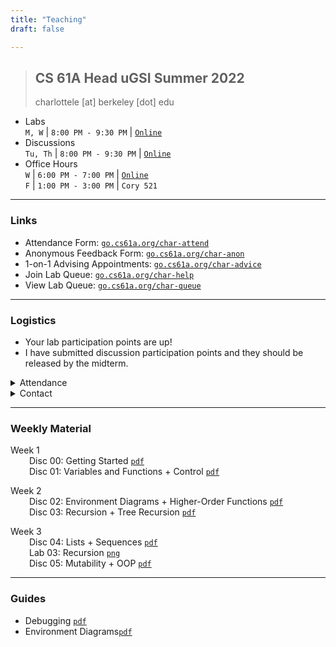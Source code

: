 ```yaml
---
title: "Teaching"
draft: false

---
```




> ## CS 61A Head uGSI  Summer 2022
> charlottele [at] berkeley [dot] edu 
<!-- > <details>

</details> -->




- Labs \
`M, W` | `8:00 PM - 9:30 PM` | [`Online`](https://go.cs61a.org/charlotte)
- Discussions \
`Tu, Th` | `8:00 PM - 9:30 PM` | [`Online`](https://go.cs61a.org/charlotte)
- Office Hours \
`W` | `6:00 PM - 7:00 PM` | [`Online`](https://oh.cs61a.org/appointments)  
`F` | `1:00 PM - 3:00 PM` | `Cory 521`

---

### Links
  
- Attendance Form: [`go.cs61a.org/char-attend`](https://go.cs61a.org/char-attend)
- Anonymous Feedback Form: [`go.cs61a.org/char-anon`](https://go.cs61a.org/char-anon)
- 1-on-1 Advising Appointments: [`go.cs61a.org/char-advice`](http://go.cs61a.org/char-advice)
- Join Lab Queue: [`go.cs61a.org/char-help`](http://go.cs61a.org/char-help)
- View Lab Queue: [`go.cs61a.org/char-queue`](http://go.cs61a.org/char-queue)

---

### Logistics
- Your lab participation points are up!
- I have submitted discussion participation points and they should be released by the midterm.




<details>
<summary>
Attendance
</summary>
<blockquote>

- Discussion
    - The secret word will be given at the end of section.
    - You must attend the entire section.
    - Your attendance status will be verified with the Zoom meeting data.
- Lab
    - The secret word will be given towards the beginning of section.
    - You can use this time to work on the lab assignment and ask any questions.
    - If you complete the lab assignment before section, you can submit your okpy link as the secret word for credit.

</blockquote>
</details>

<details>
<summary>
Contact 
</summary>
<blockquote>

- Please use Piazza or office hours for debugging and general logistical questions.
- I'm happy to respond to emails, but there are almost 100 students enrolled in my section so it's a bit difficult. Emails should generally be reserved for personal or section-specific matters.
- Dozens of staff monitor Piazza all day, so you'll recieve a much faster response there.

</blockquote>
</details>




---
### Weekly Material



<p style="margin-bottom:0;">
    Week 1
</p>
<p style="margin : 0; padding-top:0; margin-left: 30px">
  Disc 00: Getting Started 
  <a href="https://drive.google.com/file/d/1xhwxHf-fW4mDJIEkOybvPy3QZW8Q55qZ/view?usp=sharing"><code>pdf</code></a>
</p>
<p style="margin : 0; padding-top:0; margin-left: 30px">
    Disc 01: Variables and Functions + Control 
    <a href="https://drive.google.com/file/d/117ROPhE2G0KFxS8_IHjHuYqM6lndWX-p/view?usp=sharing"><code>pdf</code></a>
</p>



<p style="margin-bottom:0;">
    Week 2
</p>
<p style="margin : 0; padding-top:0; margin-left: 30px">
    Disc 02: Environment Diagrams + Higher-Order Functions
    <a href="https://drive.google.com/file/d/1tooqKGRB61fbH3V882RbggMssghwHzvS/view?usp=sharing"><code>pdf</code></a>
</p>
<p style="margin : 0; padding-top:0; margin-left: 30px">
    Disc 03: Recursion + Tree Recursion 
    <a href="https://drive.google.com/file/d/1IUsPZE_gotX03XkcyYnHucaEz04gT6wW/view?usp=sharing"><code>pdf</code></a>
</p>




<p style="margin-bottom:0;">
    Week 3
</p>
<p style="margin : 0; padding-top:0; margin-left: 30px">
    Disc 04: Lists + Sequences
    <a href="https://drive.google.com/file/d/1rRU5oZJry_auw59Hd5Lxw8SBzEMf-hkg/view?usp=sharing"><code>pdf</code></a>

</p>
<p style="margin : 0; padding-top:0; margin-left: 30px">
    Lab 03: Recursion
    <a href="https://drive.google.com/file/d/1qEnL0pVOf-zhL8W-V4-PaNsXl1Aee4R3/view?usp=sharing"><code>png</code></a>

</p>

<p style="margin : 0; padding-top:0; margin-left: 30px">
    Disc 05: Mutability + OOP
    <a href="https://drive.google.com/file/d/1MEx3QmoHfGx_msjscM4eQgDkrpORBU-n/view?usp=sharing"><code>pdf</code></a>

</p>






---
### Guides
- Debugging [`pdf`](https://drive.google.com/file/d/1O72u0ml65pibcjz-PXKpqeJDKaVqQ3D8/view?usp=sharing)
- Environment Diagrams[`pdf`](https://drive.google.com/file/d/1m5lsTmymfBPB772C3yqkWFzmEoijy-AX/view?usp=sharing)



